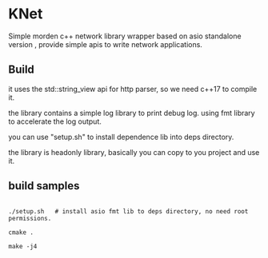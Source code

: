 
# KNet 
Simple morden c++ network library wrapper based on asio standalone version , provide simple apis to write network applications. 



## Build 
it uses the std::string_view api for http parser, so we need c++17 to compile it. 

the library contains a simple log library to print debug log. using fmt library to accelerate the log output.

you can use "setup.sh" to install dependence lib into deps directory.   

the library is headonly library, basically you can copy to you project and use it.


## build samples
```shell

./setup.sh   # install asio fmt lib to deps directory, no need root permissions. 

cmake . 

make -j4 

```

